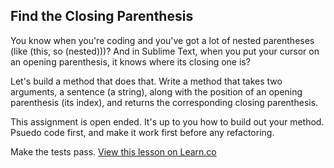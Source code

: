 

## Find the Closing Parenthesis

You know when you're coding and you've got a lot of nested parentheses (like (this, so (nested)))? And in Sublime Text, when you put your cursor on an opening parenthesis, it knows where its closing one is?

Let's build a method that does that. Write a method that takes two arguments, a sentence (a string), along with the position of an opening parenthesis (its index), and returns the corresponding closing parenthesis.

This assignment is open ended. It's up to you how to build out your method. Psuedo code first, and make it work first before any refactoring. 

Make the tests pass.
<a href='https://learn.co/lessons/find-closing-parenthesis' data-visibility='hidden'>View this lesson on Learn.co</a>
